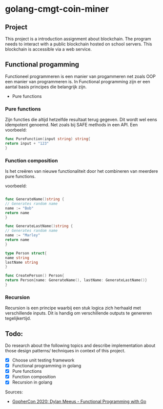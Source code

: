 # golang-cmgt-coin-miner

## Project

This project is a introduction assignment about blockchain. The program needs to interact with a public blockchain
hosted on school servers. This blockchain is accessible via a web service.

## Functional progamming

Functioneel programmeren is een manier van progammeren net zoals OOP een manier van programmeren is.
In Functional programming zijn er een aantal basis principes die belangrijk zijn.

- Pure functions

### Pure functions

Zijn functies die altijd hetzelfde resultaat terug gegeven. Dit wordt wel eens idempotent genoemd. Net zoals bij SAFE
methods in een API.
Een voorbeeld:

```go
func PureFunction(input string) string{
return input + "123"
}
```

### Function composition

Is het creëren van nieuwe functionaliteit door het combineren van meerdere pure functions.

voorbeeld:

```go

func GenerateName()string {
// Generates random name
name := "Bob"
return name
}

func GenerateLastName()string {
// Generates random name
name := "Marley"
return name
}

type Person struct{
name string
lastName string
}

func CreatePerson() Person{
return Person{name: GenerateName(), lastName: GenerateLastName()}
}

```

### Recursion

Recursion is een principe waarbij een stuk logica zich herhaald met verschillende inputs.
Dit is handig om verschillende outputs te genereren tegelijkertijd.

## Todo:

Do research about the following topics and describe implementation about those design patterns/ techniques in context of
this project.

- [x] Choose unit testing framework
- [x] Functional programming in golang
- [x] Pure functions
- [x] Function composition
- [x] Recursion in golang

Sources:

- [GopherCon 2020: Dylan Meeus - Functional Programming with Go](https://www.youtube.com/watch?v=wqs8n5Uk5OM&ab_channel=GopherAcademy)
